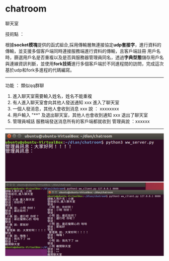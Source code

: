 # chatroom
聊天室 

技術點 ： 

根據**socket模塊**提供的函式組合,採用傳輸層無連接協定**udp套接字**，進行資料的傳輸，並支援多個客戶端同時連接服務端進行資料的傳輸，且客戶端註冊
用戶名時，篩選用戶名是否重複以及是否與服務器管理員同名，透過**字典型態**儲存用戶名與連線資訊判斷，並使用**fork技術**進行多個客戶端於不同進程間的訪問，完成這次基於udp和fork多進程的代碼編寫。

-------------------------------------------------------
功能 ： 類似qq群聊
1. 進入聊天室需要輸入姓名，姓名不能重複
2. 有人進入聊天室會向其他人發送通知
   xxx 進入了聊天室
3. 一個人發消息，其他人會收到消息
   xxx 說 ： xxxxxxxx
4. 用戶輸入 "**" 及退出聊天室，其他人也會收到通知
   xxx 退出了聊天室
5. 管理員喊話 服務端發送消息所有的客戶端都就收到
   管理員說 ：xxxxxx
   
-------------------------------------------------------
![image](https://github.com/dian0624/chatroom/blob/master/image/1585108804570.jpg)
![image](https://github.com/dian0624/chatroom/blob/master/image/1585109258276.jpg)
